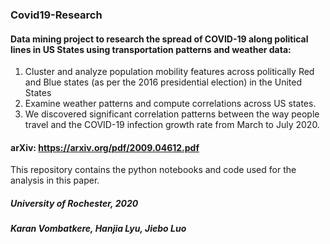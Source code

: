### Covid19-Research
#### Data mining project to research the spread of COVID-19 along political lines in US States using transportation patterns and weather data:

1. Cluster and analyze population mobility features across politically Red and Blue states (as per the 2016 presidential election) in the United States 
2. Examine weather patterns and compute correlations across US states.
3. We discovered significant correlation patterns between the way people travel and the COVID-19 infection growth rate from March to July 2020.

#### arXiv: https://arxiv.org/pdf/2009.04612.pdf
This repository contains the python notebooks and code used for the analysis in this paper.

##### University of Rochester, 2020
##### Karan Vombatkere, Hanjia Lyu, Jiebo Luo
